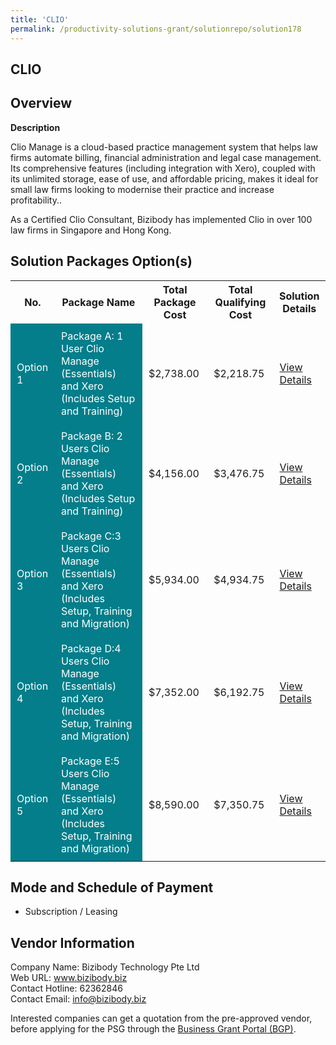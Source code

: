 ```yaml
---
title: 'CLIO'
permalink: /productivity-solutions-grant/solutionrepo/solution178
---
```


## CLIO

## Overview

**Description**

Clio Manage is a cloud-based practice management system that helps law firms automate billing, financial administration and legal case management. Its comprehensive features (including integration with Xero), coupled with its unlimited storage, ease of use, and affordable pricing, makes it ideal for small law firms looking to modernise their practice and increase profitability..  

As a Certified Clio Consultant, Bizibody has implemented Clio in over 100 law firms in Singapore and Hong Kong.

## Solution Packages Option(s)

<table>
<tr>
<th><b>No.</b></th>
<th><b>Package Name</b></th>
<th><b>Total Package Cost</b></th>
<th><b>Total Qualifying Cost</b></th>
<th><b>Solution Details</b></th>
</tr>
<tr>
<td style='padding: 10px; background-color: #037E8A; color: #FFFFFF;'>Option 1</td>
<td style='padding: 10px; background-color: #037E8A; color: #FFFFFF;'>Package A: 1 User Clio Manage (Essentials) and Xero (Includes Setup and Training)</td>
<td style='padding: 10px;'>$2,738.00</td>
<td style='padding: 10px;'>$2,218.75</td>
<td style='padding: 10px;'><a href='/images/psg/Bizi_20220181_Desensitised_Annex_3__Part_1.pdf' target='_blank'>View Details</a></td>
</tr>
<tr>
<td style='padding: 10px; background-color: #037E8A; color: #FFFFFF;'>Option 2</td>
<td style='padding: 10px; background-color: #037E8A; color: #FFFFFF;'>Package B: 2 Users Clio Manage (Essentials) and Xero (Includes Setup and Training)</td>
<td style='padding: 10px;'>$4,156.00</td>
<td style='padding: 10px;'>$3,476.75</td>
<td style='padding: 10px;'><a href='/images/psg/Bizi_20220181_Desensitised_Annex_3__Part_2.pdf' target='_blank'>View Details</a></td>
</tr>
<tr>
<td style='padding: 10px; background-color: #037E8A; color: #FFFFFF;'>Option 3</td>
<td style='padding: 10px; background-color: #037E8A; color: #FFFFFF;'>Package C:3 Users Clio Manage (Essentials) and Xero (Includes Setup, Training and Migration)</td>
<td style='padding: 10px;'>$5,934.00</td>
<td style='padding: 10px;'>$4,934.75</td>
<td style='padding: 10px;'><a href='/images/psg/Bizi_20220181_Desensitised_Annex_3__Part_3.pdf' target='_blank'>View Details</a></td>
</tr>
<tr>
<td style='padding: 10px; background-color: #037E8A; color: #FFFFFF;'>Option 4</td>
<td style='padding: 10px; background-color: #037E8A; color: #FFFFFF;'>Package D:4 Users Clio Manage (Essentials) and Xero (Includes Setup, Training and Migration)</td>
<td style='padding: 10px;'>$7,352.00</td>
<td style='padding: 10px;'>$6,192.75</td>
<td style='padding: 10px;'><a href='/images/psg/Bizi_20220181_Desensitised_Annex_3__Part_4.pdf' target='_blank'>View Details</a></td>
</tr>
<tr>
<td style='padding: 10px; background-color: #037E8A; color: #FFFFFF;'>Option 5</td>
<td style='padding: 10px; background-color: #037E8A; color: #FFFFFF;'>Package E:5 Users Clio Manage (Essentials) and Xero (Includes Setup, Training and Migration)</td>
<td style='padding: 10px;'>$8,590.00</td>
<td style='padding: 10px;'>$7,350.75</td>
<td style='padding: 10px;'><a href='/images/psg/Bizi_20220181_Desensitised_Annex_3__Part_5.pdf' target='_blank'>View Details</a></td>
</tr>
</table>

## Mode and Schedule of Payment

 - Subscription / Leasing

## Vendor Information

 Company Name: Bizibody Technology Pte Ltd<br>Web URL: www.bizibody.biz <br>Contact Hotline: 62362846 <br>Contact Email: info@bizibody.biz <br>

Interested companies can get a quotation from the pre-approved vendor, before applying for the PSG through the <a href='https://www.businessgrants.gov.sg/' target='_blank' rel='noopener'>Business Grant Portal (BGP)</a>.

<script src="/jquery/resize-tables.js"></script>
